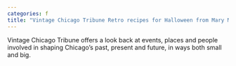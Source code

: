 ```yaml
---
categories: f
title: "Vintage Chicago Tribune Retro recipes for Halloween from Mary Meade’s archives"
---
```

Vintage Chicago Tribune offers a look back at events, places and people involved in shaping Chicago’s past, present and future, in ways both small and big.